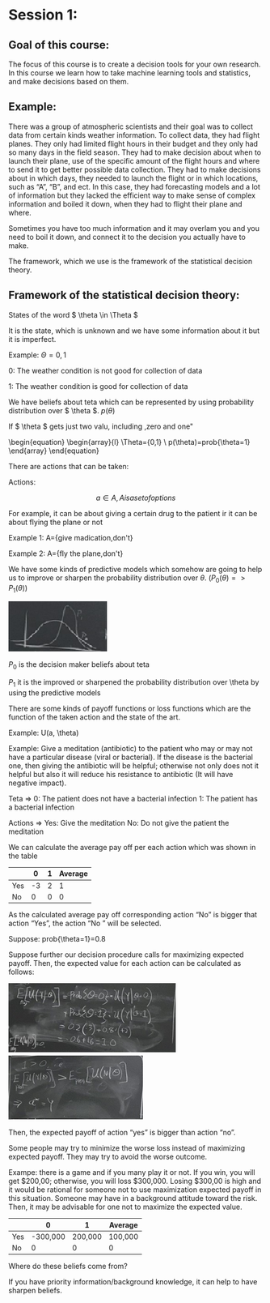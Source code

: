 # Session 1:

## Goal of this course:

The focus of this course is to create a decision tools for your own research. In this course we learn how to take machine learning tools and statistics, and make decisions based on them.

## Example: 
There was a group of atmospheric scientists and their goal was to collect data from certain kinds weather information. To collect data, they had flight planes. They only had limited flight hours in their budget and they only had so many days in the field season. They had to make decision about when to launch their plane, use of the specific amount of the flight hours and where to send it to get better possible data collection. They had to make decisions about in which days, they needed to launch the flight or in which locations, such as “A”, “B”, and ect. In this case, they had forecasting models and a lot of information but they lacked the efficient way to make sense of complex information and boiled it down, when they had to flight their plane and where.

Sometimes you have too much information and it may overlam you and you need to boil it down, and connect it to the decision you actually have to make.

The framework, which we use is the framework of the statistical decision theory.
## Framework of the statistical decision theory:

States of the word  $ \theta \in \Theta $  

It is the state, which is unknown and we have some information about it but it is imperfect.

Example:  $\Theta={0,1}$  

0: The weather condition is not good for collection of data

1: The weather condition is good for collection of data

We have beliefs about teta which can be represented by using probability distribution over $ \theta $.  $p(\theta)$  

If $ \theta $  gets just two valu, including ,zero and one"
 
 \begin{equation}
  \begin{array}{l}
    \Theta={0,1} \\ 
     p(\theta)=prob{\theta=1}
  \end{array}
\end{equation}
 
 
There are actions that can be taken:

Actions:

$$a \in A , A is a set of options$$

For example, it can be about giving a certain drug to the patient ir it can be about flying the plane or not

Example 1: A={give madication,don't}

Example 2: A={fly the plane,don't}

 
We have some kinds of predictive models which somehow are going to help us to improve or sharpen the probability distribution over $\theta$.  $(P_{0}(\theta)=>P_{1}(\theta))$
 
 ![1](Picturs/pic_1.png)
 
$P_{0}$ is the decision maker beliefs about teta

$P_{1}$ it is the improved or sharpened the probability distribution over \theta by using the predictive models

There are some kinds of payoff functions or loss functions which are the function of the taken action and the state of the art.  

Example: U(a, \theta)

Example: Give a meditation (antibiotic) to the patient who may or may not have a particular disease (viral or bacterial). If the disease is the bacterial one, then giving the antibiotic will be helpful; otherwise not only does not it helpful but also it will reduce his resistance to antibiotic (It will have negative impact).

Teta => 0: The patient does not have a bacterial infection            1: The patient has a bacterial infection 

Actions => Yes: Give the meditation       No: Do not give the patient the meditation     

We can calculate the average pay off per each action which was shown in the table

 |               | 0             |      1       | Average      |
 | ------------- | ------------- |------------- |------------- |
 |       Yes     | -3            |2             |   1          |
 |       No      | 0             |0             |    0         |


 
As the calculated average pay off corresponding action “No” is bigger that action “Yes”, the action “No ” will be selected.


Suppose: prob{\theta=1}=0.8
 

Suppose further our decision procedure calls for maximizing expected payoff. Then, the expected value for each action can be calculated as follows:
 
 ![2](Picturs/pic_2.png)
 ![3](Picturs/pic_3.png)
 
Then, the expected payoff of action “yes” is bigger than action “no”.

Some people may try to minimize the worse loss instead of maximizing expected payoff. They may try to avoid the worse outcome. 

Exampe: there is a game and if you many play it or not. If you win, you will get $200,00; otherwise, you will loss $300,000. Losing $300,00 is high and it would be rational for someone not to use maximization expected payoff in this situation. Someone may have in a background attitude toward the risk. Then, it may be advisable for one not to maximize the expected value.

 |               | 0             |      1       | Average      |
 | ------------- | ------------- |------------- |------------- |
 |       Yes     |  -300,000     |200,000       |   100,000    |
 |       No      | 0             |0             |    0         |


Where do these beliefs come from?

If you have priority information/background knowledge, it can help to have sharpen beliefs. 

